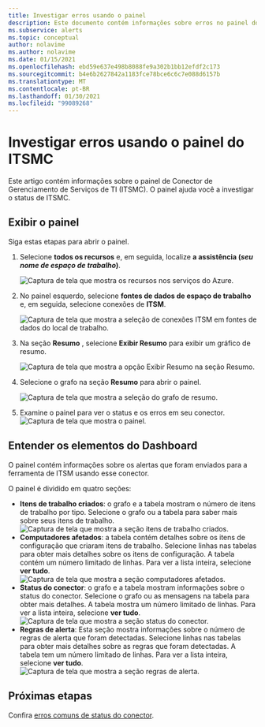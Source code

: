 ```yaml
---
title: Investigar erros usando o painel
description: Este documento contém informações sobre erros no painel do ITSMC.
ms.subservice: alerts
ms.topic: conceptual
author: nolavime
ms.author: nolavime
ms.date: 01/15/2021
ms.openlocfilehash: ebd59e637e498b8088fe9a302b1bb12efdf2c173
ms.sourcegitcommit: b4e6b2627842a1183fce78bce6c6c7e088d6157b
ms.translationtype: MT
ms.contentlocale: pt-BR
ms.lasthandoff: 01/30/2021
ms.locfileid: "99089268"
---
```

# <a name="investigate-errors-by-using-the-itsmc-dashboard"></a>Investigar erros usando o painel do ITSMC

Este artigo contém informações sobre o painel de Conector de Gerenciamento de Serviços de TI (ITSMC). O painel ajuda você a investigar o status de ITSMC.

## <a name="view-the-dashboard"></a>Exibir o painel

Siga estas etapas para abrir o painel.

1. Selecione **todos os recursos** e, em seguida, localize **a assistência (*seu nome de espaço de trabalho*)**.

   ![Captura de tela que mostra os recursos nos serviços do Azure.](media/itsmc-definition/create-new-connection-from-resource.png)

1. No painel esquerdo, selecione **fontes de dados de espaço de trabalho** e, em seguida, selecione conexões de **ITSM**.

   ![Captura de tela que mostra a seleção de conexões ITSM em fontes de dados do local de trabalho.](media/itsmc-overview/add-new-itsm-connection.png)

1. Na seção **Resumo** , selecione **Exibir Resumo** para exibir um gráfico de resumo.

    ![Captura de tela que mostra a opção Exibir Resumo na seção Resumo.](media/itsmc-resync-servicenow/dashboard-view-summary.png)

1. Selecione o grafo na seção **Resumo** para abrir o painel.

    ![Captura de tela que mostra a seleção do grafo de resumo.](media/itsmc-resync-servicenow/dashboard-graph-click.png)

1. Examine o painel para ver o status e os erros em seu conector.
    ![Captura de tela que mostra o painel.](media/itsmc-resync-servicenow/connector-dashboard.png)

## <a name="understand-dashboard-elements"></a>Entender os elementos do Dashboard

O painel contém informações sobre os alertas que foram enviados para a ferramenta de ITSM usando esse conector.

O painel é dividido em quatro seções:

- **Itens de trabalho criados**: o grafo e a tabela mostram o número de itens de trabalho por tipo. Selecione o grafo ou a tabela para saber mais sobre seus itens de trabalho.
      ![Captura de tela que mostra a seção itens de trabalho criados.](media/itsmc-resync-servicenow/itsm-dashboard-workitems.png)
- **Computadores afetados**: a tabela contém detalhes sobre os itens de configuração que criaram itens de trabalho.
      Selecione linhas nas tabelas para obter mais detalhes sobre os itens de configuração.
      A tabela contém um número limitado de linhas. Para ver a lista inteira, selecione **ver tudo**.
      ![Captura de tela que mostra a seção computadores afetados.](media/itsmc-resync-servicenow/itsm-dashboard-impacted-comp.png)
- **Status do conector**: o grafo e a tabela mostram informações sobre o status do conector. Selecione o grafo ou as mensagens na tabela para obter mais detalhes. A tabela mostra um número limitado de linhas. Para ver a lista inteira, selecione **ver tudo**.
      ![Captura de tela que mostra a seção status do conector.](media/itsmc-resync-servicenow/itsm-dashboard-connector-status.png)
- **Regras de alerta**: Esta seção mostra informações sobre o número de regras de alerta que foram detectadas. Selecione linhas nas tabelas para obter mais detalhes sobre as regras que foram detectadas. A tabela tem um número limitado de linhas. Para ver a lista inteira, selecione **ver tudo**.
      ![Captura de tela que mostra a seção regras de alerta.](media/itsmc-resync-servicenow/itsm-dashboard-alert-rules.png)

## <a name="next-steps"></a>Próximas etapas

Confira [erros comuns de status do conector](itsmc-dashboard-errors.md).
